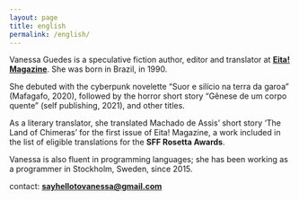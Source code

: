 ```yaml
---
layout: page
title: english
permalink: /english/
---
```


Vanessa Guedes is a speculative fiction author, editor and translator at **[Eita! Magazine](https://www.eitamagazine.com)**. She was born in Brazil, in 1990.

She debuted with the cyberpunk novelette “Suor e silício na terra da garoa” (Mafagafo, 2020), followed by the horror short story “Gênese de um corpo quente” (self publishing, 2021), and other titles.

As a literary translator, she translated Machado de Assis’ short story ‘The Land of Chimeras’ for the first issue of Eita! Magazine, a work included in the list of eligible translations for the **SFF Rosetta Awards**.

Vanessa is also fluent in programming languages; she has been working as a programmer in Stockholm, Sweden, since 2015.

contact: **[sayhellotovanessa@gmail.com](mailto:sayhellotovanessa@gmail.com)**










